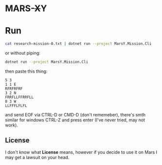 # MARS-~~X~~Y

# Run

```sh
cat research-mission-0.txt | dotnet run --project MarsY.Mission.Cli
```

or without piping:

```sh
dotnet run --project MarsY.Mission.Cli
```

then paste this thing:

```
5 3
1 1 E
RFRFRFRF
3 2 N
FRRFLLFFRRFLL
0 3 W
LLFFFLFLFL
```

and send EOF via CTRL-D or CMD-D (don't rememeber), there's smth similar for windows CTRL-Z and press enter (I've never tried, may not work).

## License

I don't know what **License** means, however if you decide to use it on Mars I may get a lawsuit on your head.